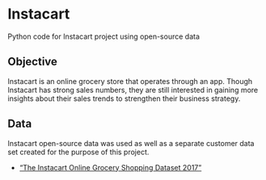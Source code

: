 # Instacart
Python code for Instacart project using open-source data
## Objective
Instacart is an online grocery store that operates through an app. Though Instacart has strong sales numbers, they are still interested in gaining more insights about their sales trends to strengthen their business strategy. 
## Data
Instacart open-source data was used as well as a separate customer data set created for the purpose of this project.
- [“The Instacart Online Grocery Shopping Dataset 2017”](https://s3.amazonaws.com/coach-courses-us/public/courses/data-immersion/A4/A4_Data_Assets/4.3_orders_products.zip)

